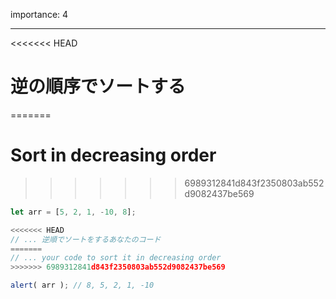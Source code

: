 importance: 4

---

<<<<<<< HEAD
# 逆の順序でソートする
=======
# Sort in decreasing order
>>>>>>> 6989312841d843f2350803ab552d9082437be569

```js
let arr = [5, 2, 1, -10, 8];

<<<<<<< HEAD
// ... 逆順でソートをするあなたのコード
=======
// ... your code to sort it in decreasing order
>>>>>>> 6989312841d843f2350803ab552d9082437be569

alert( arr ); // 8, 5, 2, 1, -10
```
